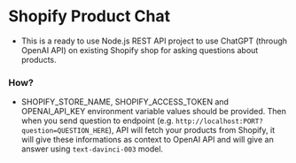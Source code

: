 # Shopify Product Chat

- This is a ready to use Node.js REST API project to use ChatGPT (through OpenAI API) on existing Shopify shop for asking questions about products.

### How?

- SHOPIFY_STORE_NAME, SHOPIFY_ACCESS_TOKEN and OPENAI_API_KEY environment variable values should be provided. Then when you send question to endpoint (e.g. `http://localhost:PORT?question=QUESTION_HERE`), API will fetch your products from Shopify, it will give these informations as context to OpenAI API and will give an answer using `text-davinci-003` model.
